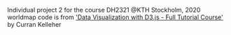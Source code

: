 Individual project 2 for the course DH2321 @KTH Stockholm, 2020
worldmap code is from <a href="youtube.com/watch?v=_8V5o2UHG0E">'Data Visualization with D3.js - Full Tutorial Course'</a> by Curran Kelleher
